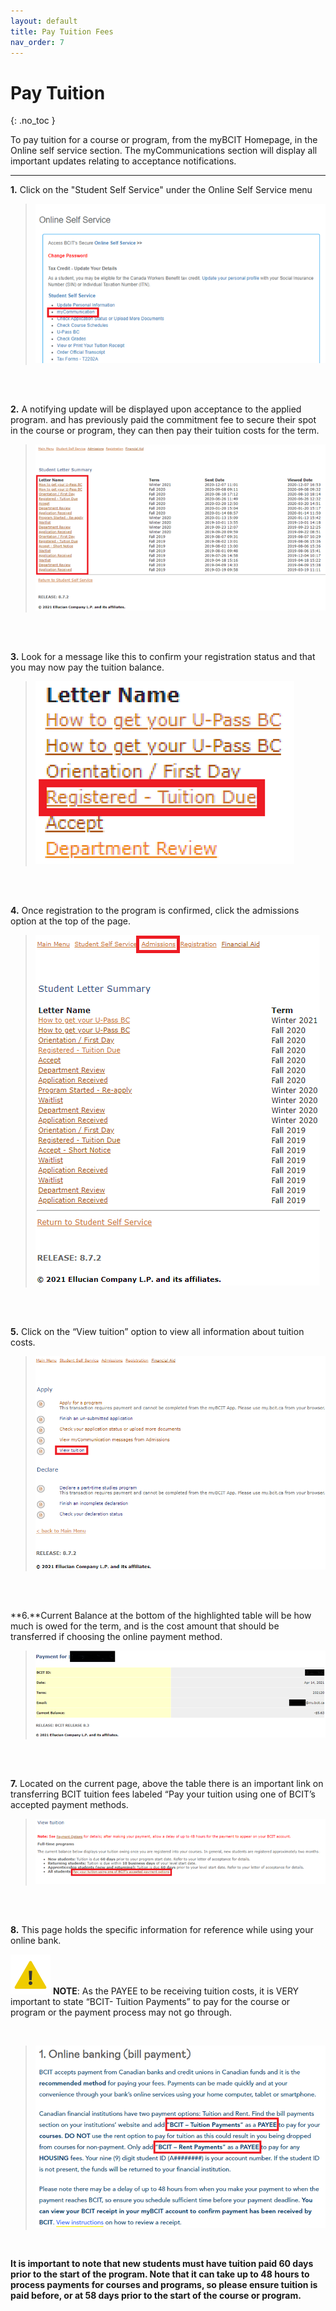 ```yaml
---
layout: default
title: Pay Tuition Fees
nav_order: 7
---
```


# Pay Tuition
{: .no_toc }

To pay tuition for a course or program, from the myBCIT Homepage, in the Online self service section. The myCommunications section will display all important updates relating to acceptance notifications.


---

**1.** Click on the "Student Self Service" under the Online Self Service menu

>![Screenshot 1 of Pay Tuition Fees](https://github.com/Kid-W/Will-Test-Docs/blob/gh-pages/docs/images/pay_tuition/2_pay_tuition.png?raw=true)
<br>

<br>

**2.** A notifying update will be displayed upon acceptance to the applied program.
 and has previously paid the commitment fee to secure their spot in the course or program, they can then pay their tuition costs for the term.

>![Screenshot 2 of Pay Tuition Fees](https://github.com/Kid-W/Will-Test-Docs/blob/gh-pages/docs/images/pay_tuition/3_pay_tuition.png?raw=true)
<br>

<br>

**3.** Look for a message like this to confirm your registration status and that you may now pay the tuition balance.

>![Screenshot 3 of Pay Tuition Fees](https://github.com/Kid-W/Will-Test-Docs/blob/gh-pages/docs/images/pay_tuition/4_pay_tuition.png?raw=true)
<br>

<br>

**4.** Once registration to the program is confirmed, click the admissions option at the top of the page.

>![Screenshot 4 of Pay Tuition Fees](https://github.com/Kid-W/Will-Test-Docs/blob/gh-pages/docs/images/pay_tuition/5_pay_tuition.png?raw=true)
<br>

<br>

**5.** Click on the “View tuition” option to view all information about tuition costs.

>![Screenshot 5 of Pay Tuition Fees](https://github.com/Kid-W/Will-Test-Docs/blob/gh-pages/docs/images/pay_tuition/6_pay_tuition.png?raw=true)
<br>

<br>

**6.**Current Balance at the bottom of the highlighted table will be how much is owed for the term, and is the cost amount that should be transferred if choosing the online payment method.

>![Screenshot 6 of Pay Tuition Fees](https://github.com/Kid-W/Will-Test-Docs/blob/gh-pages/docs/images/pay_tuition/7_pay_tuition.png?raw=true)
<br>

<br>

**7.** Located on the current page, above the table there is an important link on transferring BCIT tuition fees labeled “Pay your tuition using one of BCIT’s accepted payment methods.
 
>![Screenshot 7 of Pay Tuition Fees](https://github.com/Kid-W/Will-Test-Docs/blob/gh-pages/docs/images/pay_tuition/8_pay_tuition.png?raw=true)
<br>

<br>

**8.** This page holds the specific information for reference while using your online bank.

 ![caution](https://github.com/Kid-W/Will-Test-Docs/blob/gh-pages/docs/images/caution.png?raw=true)  **NOTE**: As the PAYEE to be receiving tuition costs, it is VERY important to state “BCIT- Tuition Payments” to pay for the course or program or the payment process may not go through.

<br>

>![Screenshot 8 of Pay Tuition Fees](https://github.com/Kid-W/Will-Test-Docs/blob/gh-pages/docs/images/pay_tuition/9_pay_tuition.png?raw=true)
<br>


**It is important to note that new students must have tuition paid 60 days prior to the start of the program. Note that it can take up to 48 hours to process payments for courses and programs, so please ensure tuition is paid before, or at 58 days prior to the start of the course or program.**